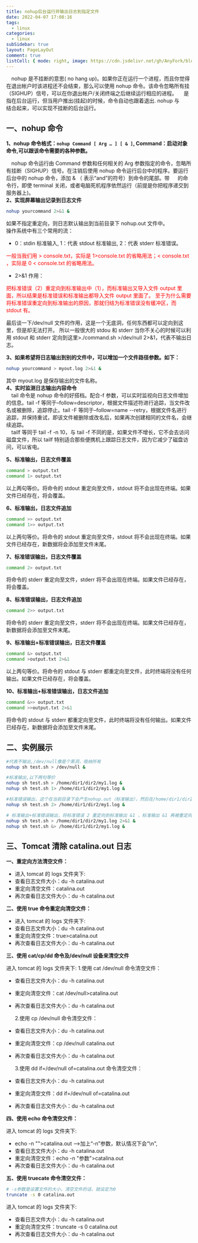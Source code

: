 ```yaml
---
title: nohup后台运行并输出日志到指定文件
date: 2022-04-07 17:08:16
tags:
  - linux
categories:
  - linux
subSidebar: true
layout: PageLayOut
comment: true
listCell: { mode: right, image: https://cdn.jsdelivr.net/gh/AnyFork/blog-images/markdown/202207201006898.jpg }
---
```


&emsp;nohup 是不挂断的意思( no hang up)。如果你正在运行一个进程，而且你觉得在退出帐户时该进程还不会结束，那么可以使用 nohup 命令。该命令忽略所有挂（SIGHUP）信号，可以在你退出帐户/关闭终端之后继续运行相应的进程。  是指在后台运行，但当用户推出(挂起)的时候，命令自动也跟着退出. nohup 与   结合起来，可以实现不挂断的后台运行。

<!-- more -->
<Boxx/>

## 一、nohup 命令

**1、nohup 命令格式：`nohup Command [ Arg … ] [ & ]`, Command：启动对象命令,可以跟该命令需要的各种参数。**

&emsp;nohup 命令运行由 Command 参数和任何相关的 Arg 参数指定的命令，忽略所有挂断（SIGHUP）信号。在注销后使用 nohup 命令运行后台中的程序。要运行后台中的 nohup 命令，添加 & （ 表示“and”的符号）到命令的尾部。带   的命令行，即使 terminal 关闭，或者电脑死机程序依然运行（前提是你把程序递交到服务器上)。  
**2、实现屏幕输出记录到日志文件**

```bash
nohup yourcommand 2>&1 &
```

如果不指定重定向，则日志默认输出到当前目录下 nohup.out 文件中。  
操作系统中有三个常用的流：

- 0：stdin 标准输入, 1：代表 stdout 标准输出, 2：代表 stderr 标准错误。

<font color="red">一般当我们用 > console.txt，实际是 1>console.txt 的省略用法；< console.txt ，实际是 0 < console.txt 的省略用法。</font>

- 2>&1 作用：

<font color="red">把标准错误（2）重定向到标准输出中（1），而标准输出又导入文件 output 里面，所以结果是标准错误和标准输出都导入文件 output 里面了。 至于为什么需要将标准错误重定向到标准输出的原因，那就归结为标准错误没有缓冲区，而 stdout 有。</font>

最后谈一下/dev/null 文件的作用，这是一个无底洞，任何东西都可以定向到这里，但是却无法打开。 所以一般很大的 stdou 和 stderr 当你不关心的时候可以利用 stdout 和 stderr 定向到这里>./command.sh >/dev/null 2>&1，代表不输出日志。

**3、如果希望将日志输出到别的文件中，可以增加一个文件路径参数。如下：**

```bash
nohup yourcommand > myout.log 2>&1 &
```

其中 myout.log 是保存输出的文件名称。  
**4、实时监测日志输出内容命令**  
&emsp;tail 命令是 nohup 命令的好搭档。配合-f 参数，可以实时监视向日志文件增加的信息。tail -f 等同于–follow=descriptor，根据文件描述符进行追踪，当文件改名或被删除，追踪停止。tail -F 等同于–follow=name --retry，根据文件名进行追踪，并保持重试，即该文件被删除或改名后，如果再次创建相同的文件名，会继续追踪。  
&emsp;tailf 等同于 tail -f -n 10，与 tail -f 不同的是，如果文件不增长，它不会去访问磁盘文件，所以 tailf 特别适合那些便携机上跟踪日志文件，因为它减少了磁盘访问，可以省电。

**5、标准输出，日志文件覆盖**

```bash
command > output.txt
command 1> output.txt
```

以上两句等价。将命令的 stdout 重定向至文件，stdout 将不会出现在终端。如果文件已经存在，将会覆盖。

**6、标准输出，日志文件追加**

```bash
command >> output.txt
command 1>> output.txt
```

以上两句等价。将命令的 stdout 重定向至文件，stdout 将不会出现在终端。如果文件已经存在，新数据将会添加至文件末尾。

**7、标准错误输出，日志文件覆盖**

```bash
command 2> output.txt
```

将命令的 stderr 重定向至文件，stderr 将不会出现在终端。如果文件已经存在，将会覆盖。

**8、标准错误输出，日志文件追加**

```bash
command 2>> output.txt
```

将命令的 stderr 重定向至文件，stderr 将不会出现在终端。如果文件已经存在，新数据将会添加至文件末尾。

**9、标准输出+标准错误输出，日志文件覆盖**

```bash
command &> output.txt
command >output.txt 2>&1
```

以上两句等价。将命令的 stdout 与 stderr 都重定向至文件，此时终端将没有任何输出。如果文件已经存在，将会覆盖。

**10、标准输出+标准错误输出，日志文件追加**

```bash
command &>> output.txt
command >>output.txt 2>&1
```

将命令的 stdout 与 stderr 都重定向至文件，此时终端将没有任何输出。如果文件已经存在，新数据将会添加至文件末尾。

## 二、实例展示

```bash
#代表不输出,/dev/null像是个黑洞，吸纳所有
nohup sh test.sh > /dev/null &

#标准输出,以下两句等价
nohup sh test.sh > /home/dir1/dir2/my1.log &
nohup sh test.sh 1> /home/dir1/dir2/my1.log &

#标准错误输出，这个在当前目录下会产生nohup.out（标准输出），然后在/home/dir1/dir2下产生my1.log（标准错误输出）
nohup sh test.sh 2> /home/dir1/dir2/my1.log &

# 标准输出+标准错误输出，将标准错误 2 重定向到标准输出 &1 ，标准输出 &1 再被重定向输入到 my1.log 文件中
nohup sh test.sh > /home/dir1/dir2/my1.log 2>&1 &
nohup sh test.sh &> /home/dir1/dir2/my1.log &
```

## 三、Tomcat 清除 catalina.out 日志

**一、重定向方法清空文件：**

- 进入 tomcat 的 logs 文件夹下:
- 查看日志文件大小：du -h catalina.out
- 重定向清空文件：catalina.out
- 再次查看日志文件大小：du -h catalina.out

**二、使用 true 命令重定向清空文件：**

- 进入 tomcat 的 logs 文件夹下:
- 查看日志文件大小：du -h catalina.out
- 重定向清空文件：true>catalina.out
- 再次查看日志文件大小：du -h catalina.out

**三、使用 cat/cp/dd 命令及/dev/null 设备来清空文件**

进入 tomcat 的 logs 文件夹下: 1.使用 cat /dev/null 命令清空文件：

- 查看日志文件大小：du -h catalina.out
- 重定向清空文件：cat /dev/null>catalina.out
- 再次查看日志文件大小：du -h catalina.out

  2.使用 cp /dev/null 命令清空文件：

- 查看日志文件大小：du -h catalina.out
- 重定向清空文件：cp /dev/null catalina.out
- 再次查看日志文件大小：du -h catalina.out

  3.使用 dd if=/dev/null of=catalina.out 命令清空文件：

- 查看日志文件大小：du -h catalina.out
- 重定向清空文件：dd if=/dev/null of=catalina.out
- 再次查看日志文件大小：du -h catalina.out

**四、使用 echo 命令清空文件：**

进入 tomcat 的 logs 文件夹下:

- echo -n "">catalina.out ——>加上“-n”参数，默认情况下会“\n",
- 查看日志文件大小：du -h catalina.out
- 重定向清空文件：echo -n "参数">catalina.out
- 再次查看日志文件大小：du -h catalina.out

**五、使用 truecate 命令清空文件：**

```bash
# -s参数是设置文件的大小，清空文件的话，就设定为0
truncate -s 0 catalina.out
```

进入 tomcat 的 logs 文件夹下:
- 查看日志文件大小：du -h catalina.out
- 重定向清空文件：truncate -s 0 catalina.out
- 再次查看日志文件大小：du -h catalina.out

<Reward/>
